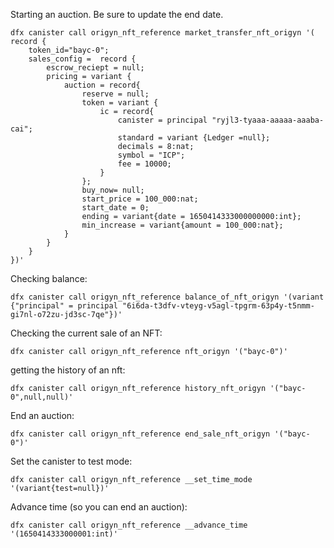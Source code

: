 
Starting an auction. Be sure to update the end date.

```
dfx canister call origyn_nft_reference market_transfer_nft_origyn '( record {
    token_id="bayc-0";
    sales_config =  record {
        escrow_reciept = null;
        pricing = variant {
            auction = record{
                reserve = null;
                token = variant {
                    ic = record{
                        canister = principal "ryjl3-tyaaa-aaaaa-aaaba-cai";
                        standard = variant {Ledger =null};
                        decimals = 8:nat;
                        symbol = "ICP";
                        fee = 10000;
                    }
                };
                buy_now= null;
                start_price = 100_000:nat;
                start_date = 0;
                ending = variant{date = 1650414333000000000:int};
                min_increase = variant{amount = 100_000:nat};
            }
        }
    }
})'
```

Checking balance:

```
dfx canister call origyn_nft_reference balance_of_nft_origyn '(variant {"principal" = principal "6i6da-t3dfv-vteyg-v5agl-tpgrm-63p4y-t5nmm-gi7nl-o72zu-jd3sc-7qe"})'
```

Checking the current sale of an NFT:

```
dfx canister call origyn_nft_reference nft_origyn '("bayc-0")'
```

getting the history of an nft: 

```
dfx canister call origyn_nft_reference history_nft_origyn '("bayc-0",null,null)'
```

End an auction:

```
dfx canister call origyn_nft_reference end_sale_nft_origyn '("bayc-0")'
```

Set the canister to test mode:

```
dfx canister call origyn_nft_reference __set_time_mode '(variant{test=null})'
```

Advance time (so you can end an auction):

```
dfx canister call origyn_nft_reference __advance_time '(1650414333000001:int)'
```
